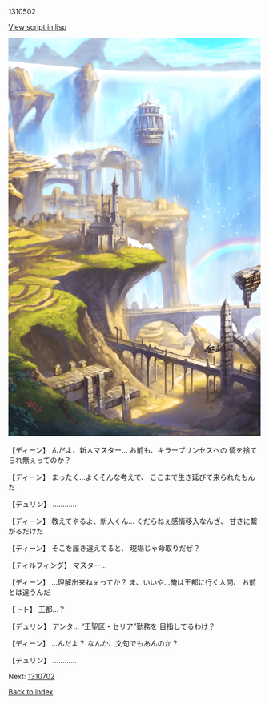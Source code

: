 1310502

[View script in lisp](../scripts/1310502.txt)

![mountain.png](../images/backgrounds/mountain.png)

【ディーン】
んだよ、新人マスター…
お前も、キラープリンセスへの
情を捨てられ無ぇってのか？

【ディーン】
まったく…よくそんな考えで、
ここまで生き延びて来られたもんだ

【デュリン】
…………

【ディーン】
教えてやるよ、新人くん…
くだらねぇ感情移入なんざ、
甘さに繋がるだけだ

【ディーン】
そこを履き違えてると、
現場じゃ命取りだぜ？

【ティルフィング】
マスター…

【ディーン】
…理解出来ねぇってか？
ま、いいや…俺は王都に行く人間、
お前とは違うんだ

【トト】
王都…？

【デュリン】
アンタ…
“王聖区・セリア”勤務を
目指してるわけ？

【ディーン】
…んだよ？
なんか、文句でもあんのか？

【デュリン】
…………

Next: [1310702](1310702.md)

[Back to index](index.md)
